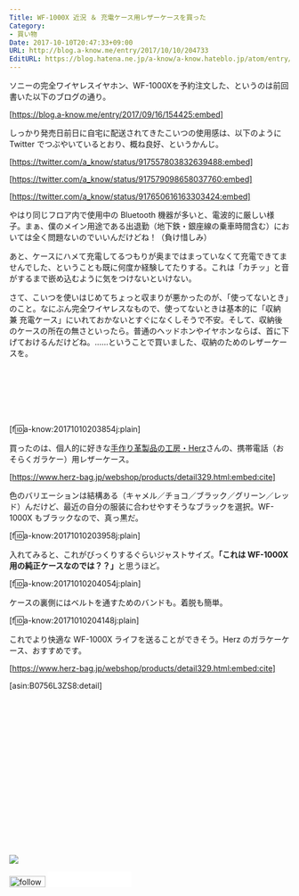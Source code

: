 ```yaml
---
Title: WF-1000X 近況 ＆ 充電ケース用レザーケースを買った
Category:
- 買い物
Date: 2017-10-10T20:47:33+09:00
URL: http://blog.a-know.me/entry/2017/10/10/204733
EditURL: https://blog.hatena.ne.jp/a-know/a-know.hateblo.jp/atom/entry/8599973812306670166
---
```


ソニーの完全ワイヤレスイヤホン、WF-1000Xを予約注文した、というのは前回書いた以下のブログの通り。



[https://blog.a-know.me/entry/2017/09/16/154425:embed]



しっかり発売日前日に自宅に配送されてきたこいつの使用感は、以下のように Twitter でつぶやいているとおり、概ね良好、というかんじ。








[https://twitter.com/a_know/status/917557803832639488:embed]




[https://twitter.com/a_know/status/917579098658037760:embed]




[https://twitter.com/a_know/status/917650616163303424:embed]





やはり同じフロア内で使用中の Bluetooth 機器が多いと、電波的に厳しい様子。まぁ、僕のメイン用途である出退勤（地下鉄・銀座線の乗車時間含む）においては全く問題ないのでいいんだけどね！（負け惜しみ）


あと、ケースにハメて充電してるつもりが奥まではまっていなくて充電できてませんでした、ということも既に何度か経験してたりする。これは「カチッ」と音がするまで嵌め込むように気をつけないといけない。


さて、こいつを使いはじめてちょっと収まりが悪かったのが、「使ってないとき」のこと。なにぶん完全ワイヤレスなもので、使ってないときは基本的に「収納 兼 充電ケース」にいれておかないとすぐになくしそうで不安。そして、収納後のケースの所在の無さといったら。普通のヘッドホンやイヤホンならば、首に下げておけるんだけどね。......ということで買いました、収納のためのレザーケースを。



<!-- more -->


<script async src="//pagead2.googlesyndication.com/pagead/js/adsbygoogle.js"></script>
<!-- article-top -->
<ins class="adsbygoogle"
     style="display:inline-block;width:728px;height:90px"
     data-ad-client="ca-pub-3463034538369189"
     data-ad-slot="8367620130"></ins>
<script>
(adsbygoogle = window.adsbygoogle || []).push({});
</script>



[f:id:a-know:20171010203854j:plain]



買ったのは、個人的に好きな[手作り革製品の工房・Herz](https://www.herz-bag.jp/)さんの、携帯電話（おそらくガラケー）用レザーケース。



[https://www.herz-bag.jp/webshop/products/detail329.html:embed:cite]




色のバリエーションは結構ある（キャメル／チョコ／ブラック／グリーン／レッド）んだけど、最近の自分の服装に合わせやすそうなブラックを選択。WF-1000X もブラックなので、真っ黒だ。


[f:id:a-know:20171010203958j:plain]


入れてみると、これがびっくりするぐらいジャストサイズ。<b>「これは WF-1000X 用の純正ケースなのでは？？」</b>と思うほど。


[f:id:a-know:20171010204054j:plain]


ケースの裏側にはベルトを通すためのバンドも。着脱も簡単。


[f:id:a-know:20171010204148j:plain]


これでより快適な WF-1000X ライフを送ることができそう。Herz のガラケーケース、おすすめです。



[https://www.herz-bag.jp/webshop/products/detail329.html:embed:cite]



[asin:B0756L3ZS8:detail]




<div>
<br>
<script async src="//pagead2.googlesyndication.com/pagead/js/adsbygoogle.js"></script>
<!-- article-bottom2 -->
<ins class="adsbygoogle"
     style="display:inline-block;width:300px;height:250px"
     data-ad-client="ca-pub-3463034538369189"
     data-ad-slot="5274552934"></ins>
<script>
(adsbygoogle = window.adsbygoogle || []).push({});
</script>

<a href="http://bit.ly/grass-graph" target='blank' rel="nofollow"><img src="https://cdn-ak.f.st-hatena.com/images/fotolife/a/a-know/20170405/20170405220342.png"></a>
<br>
</div>

<div>
<a href='http://cloud.feedly.com/#subscription%2Ffeed%2Fhttp%3A%2F%2Fblog.a-know.me%2Ffeed'  target='blank'><img id='feedlyFollow' src='http://s3.feedly.com/img/follows/feedly-follow-rectangle-volume-small_2x.png' alt='follow us in feedly' width='65' height='20'></a>



<iframe src="//blog.hatena.ne.jp/a-know/a-know.hateblo.jp/subscribe/iframe" allowtransparency="true" frameborder="0" scrolling="no" width="150" height="28"></iframe>
</div>
